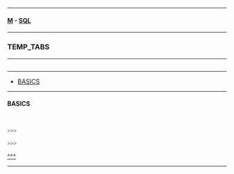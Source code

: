 
---

#### [M](https://github.com/ttltrk/TTT/blob/master/menu.md) - [SQL](https://github.com/ttltrk/TTT/blob/master/SQL/SQL.md)

---

### TEMP_TABS

---

```

```

---

* [BASICS](#BASICS)


---

#### BASICS

```sql


>>>

>>>
```


[^^^](#TEMP_TABS)

---
